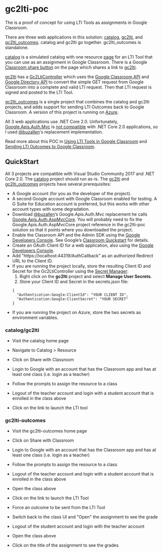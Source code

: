 # gc2lti-poc
The is a proof of concept for using LTI Tools as assignments in Google Classroom.

There are three web applications in this solution: [catalog](https://github.com/andyfmiller/gc2lti-poc/tree/master/catalog), [gc2lti](https://github.com/andyfmiller/gc2lti-poc/tree/master/gc2lti), and [gc2lti_outcomes](https://github.com/andyfmiller/gc2lti-poc/tree/master/gc2lti_outcomes). catalog and gc2lti go together. gc2lti_outcomes is standalone.

[catalog](https://github.com/andyfmiller/gc2lti-poc/tree/master/catalog) is a simulated catalog with one resource 
[page](https://github.com/andyfmiller/gc2lti-poc/blob/master/catalog/Pages/Resource.cshtml) for an LTI 
Tool that you can use as an assignment in Google Classroom. There is a Google 
[Classroom share button](https://developers.google.com/classroom/guides/sharebutton)
on the page which shares a link to [gc2lti](https://github.com/andyfmiller/gc2lti-poc/tree/master/gc2lti).

[gc2lti](https://github.com/andyfmiller/gc2lti-poc/tree/master/gc2lti) has a 
[Gc2LtiController](https://github.com/andyfmiller/gc2lti-poc/blob/master/gc2lti/Controllers/Gc2LtiController.cs)
which uses the [Google Classroom API](https://developers.google.com/classroom/) and 
[Google Directory API](https://developers.google.com/admin-sdk/directory/) to convert the simple GET request from Google Classroom into  a complete and valid LTI request. Then that LTI request is signed and posted to the LTI Tool.

[gc2lti_outcomes](https://github.com/andyfmiller/gc2lti-poc/tree/master/gc2lti_outcomes) is a single project that combines the catalog and gc2lti projects, and adds support for sending LTI Outcomes back to Google Classroom. A version of this project is running on [Azure](http://gc2lti-outcomes.azurewebsites.net/).

All 3 web applications use .NET Core 2.0. Unfortunately, [Google.Apis.Auth.Mvc](https://www.nuget.org/packages/Google.Apis.Auth.Mvc/)
is [not compatible](https://github.com/google/google-api-dotnet-client/issues/933) with .NET Core 2.0 applications, so I used 
[@buzallen](https://github.com/buzallen/google-api-dotnet-client/tree/master/Src/Support/Google.Apis.Auth.AspMvcCore)'s 
replacement implementation.

Read more about this POC in [Using LTI Tools in Google Classroom](https://andyfmiller.com/2017/11/24/using-lti-tools-in-google-classroom/) and [Sending LTI Outcomes to Google Classroom](https://andyfmiller.com/2017/12/12/sending-lti-outcomes-to-google-classroom/).

## QuickStart

All 3 projects are compatible with Visual Studio Community 2017 and .NET Core 2.0. The [catalog](https://github.com/andyfmiller/gc2lti-poc/tree/master/catalog) 
project should run as-is. The [gc2lti](https://github.com/andyfmiller/gc2lti-poc/tree/master/gc2lti) and [gc2lti_outcomes](https://github.com/andyfmiller/gc2lti-poc/tree/master/gc2lti_outcomes) projects have several prerequisites:

* A Google account (for you as the developer of the project).
* A second Google account with Google Classroom enabled for testing. A G Suite for Education account is preferred, but this works with other account types with some degradation.
* Download [@buzallen](https://github.com/buzallen)‘s Google.Apis.Auth.Mvc replacement he calls [Google.Apis.Auth.AspMvcCore](https://github.com/buzallen/google-api-dotnet-client/tree/master/Src/Support/Google.Apis.Auth.AspMvcCore). You will probably need to fix the Google.Apis.Auth.AspMvcCore project reference in the gc2lti-poc solution so that it points where you downloaded the project.
* Enable the Classroom API and the Admin SDK using the [Google Developers Console](https://console.developers.google.com/). See Google’s [Classroom Quickstart](https://developers.google.com/classroom/quickstart/dotnet) for details.
* Create an OAuth Client ID for a web application, also using the [Google Developers Console](https://console.developers.google.com/).
* Add "https://localhost:44319/AuthCallback" as an authorized Redirect URL to the Client ID.
* If you are running the project locally, store the resulting Client ID and Secret for the Gc2LtiController using the [Secret Manager](https://docs.microsoft.com/en-us/aspnet/core/security/app-secrets?tabs=visual-studio):
  1. Right click on the **gc2lti** project and select **Manage User Secrets**.
  2. Store your Client ID and Secret in the secrets.json file:
  ```
  {
    "Authentication:Google:ClientId": "YOUR CLIENT ID",
    "Authentication:Google:ClientSecret": "YOUR SECRET"
  }
  ```
* If you are running the project on Azure, store the two secrets as environment variables.

### catalog/gc2lti

* Visit the catalog home page
* Navigate to Catalog > Resource
* Click on Share with Classroom
* Login to Google with an account that has the Classroom app and has at least one class (i.e. login as a teacher)
* Follow the prompts to assign the resource to a class

* Logout of the teacher account and login with a student account that is enrolled in the class above
* Click on the link to launch the LTI tool

### gc2lti-outcomes

* Visit the gc2lti-outcomes home page
* Click on Share with Classroom
* Login to Google with an account that has the Classroom app and has at least one class (i.e. login as a teacher)
* Follow the prompts to assign the resource to a class

* Logout of the teacher account and login with a student account that is enrolled in the class above
* Open the class above
* Click on the link to launch the LTI Tool
* Force an outcome to be sent from the LTI Tool
* Switch back to the class UI and "Open" the assignment to see the grade

* Logout of the student account and login with the teacher account
* Open the class above
* Click on the title of the assignment to see the grades
